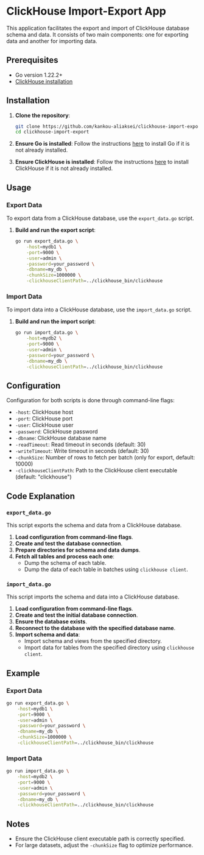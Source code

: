 # ClickHouse Import-Export App

This application facilitates the export and import of ClickHouse database schema and data. 
It consists of two main components: one for exporting data and another for importing data.

## Prerequisites

- Go version 1.22.2+
- [ClickHouse installation](https://clickhouse.com/docs/en/install)

## Installation

1. **Clone the repository**:
    ```bash
    git clone https://github.com/kankou-aliaksei/clickhouse-import-export.git
    cd clickhouse-import-export
    ```

2. **Ensure Go is installed**:
    Follow the instructions [here](https://golang.org/doc/install) to install Go if it is not already installed.

3. **Ensure ClickHouse is installed**:
    Follow the instructions [here](https://clickhouse.com/docs/en/install) to install ClickHouse if it is not already installed.

## Usage

### Export Data

To export data from a ClickHouse database, use the `export_data.go` script.

1. **Build and run the export script**:
    ```bash
    go run export_data.go \
        -host=mydb1 \
        -port=9000 \
        -user=admin \
        -password=your_password \
        -dbname=my_db \
        -chunkSize=1000000 \
        -clickhouseClientPath=../clickhouse_bin/clickhouse
    ```

### Import Data

To import data into a ClickHouse database, use the `import_data.go` script.

1. **Build and run the import script**:
    ```bash
    go run import_data.go \
        -host=mydb2 \
        -port=9000 \
        -user=admin \
        -password=your_password \
        -dbname=my_db \
        -clickhouseClientPath=../clickhouse_bin/clickhouse
    ```

## Configuration

Configuration for both scripts is done through command-line flags:

- `-host`: ClickHouse host
- `-port`: ClickHouse port
- `-user`: ClickHouse user
- `-password`: ClickHouse password
- `-dbname`: ClickHouse database name
- `-readTimeout`: Read timeout in seconds (default: 30)
- `-writeTimeout`: Write timeout in seconds (default: 30)
- `-chunkSize`: Number of rows to fetch per batch (only for export, default: 10000)
- `-clickhouseClientPath`: Path to the ClickHouse client executable (default: "clickhouse")

## Code Explanation

### `export_data.go`

This script exports the schema and data from a ClickHouse database.

1. **Load configuration from command-line flags**.
2. **Create and test the database connection**.
3. **Prepare directories for schema and data dumps**.
4. **Fetch all tables and process each one**:
    - Dump the schema of each table.
    - Dump the data of each table in batches using `clickhouse client`.

### `import_data.go`

This script imports the schema and data into a ClickHouse database.

1. **Load configuration from command-line flags**.
2. **Create and test the initial database connection**.
3. **Ensure the database exists**.
4. **Reconnect to the database with the specified database name**.
5. **Import schema and data**:
    - Import schema and views from the specified directory.
    - Import data for tables from the specified directory using `clickhouse client`.

## Example

### Export Data

```bash
go run export_data.go \
    -host=mydb1 \
    -port=9000 \
    -user=admin \
    -password=your_password \
    -dbname=my_db \
    -chunkSize=1000000 \
    -clickhouseClientPath=../clickhouse_bin/clickhouse
```

### Import Data

```bash
go run import_data.go \
    -host=mydb2 \
    -port=9000 \
    -user=admin \
    -password=your_password \
    -dbname=my_db \
    -clickhouseClientPath=../clickhouse_bin/clickhouse
```

## Notes

- Ensure the ClickHouse client executable path is correctly specified.
- For large datasets, adjust the `-chunkSize` flag to optimize performance.
